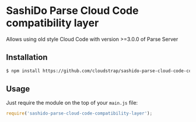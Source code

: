 # SashiDo Parse Cloud Code compatibility layer

Allows using old style Cloud Code with version >=3.0.0 of Parse Server

## Installation

```bash
$ npm install https://github.com/cloudstrap/sashido-parse-cloud-code-compatibility-layer
```

## Usage

Just require the module on the top of your `main.js` file:

```js
require('sashido-parse-cloud-code-compatibility-layer');
```

